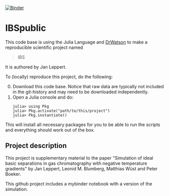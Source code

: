 [![Binder](https://mybinder.org/badge_logo.svg)](https://mybinder.org/v2/gh/JanLeppert/IBS/HEAD?filepath=%2Fnotebooks%2FTGGCibs.ipynb)

# IBSpublic

This code base is using the Julia Language and [DrWatson](https://juliadynamics.github.io/DrWatson.jl/stable/)
to make a reproducible scientific project named
> IBS

It is authored by Jan Leppert.

To (locally) reproduce this project, do the following:

0. Download this code base. Notice that raw data are typically not included in the
   git-history and may need to be downloaded independently.
1. Open a Julia console and do:
   ```
   julia> using Pkg
   julia> Pkg.activate("path/to/this/project")
   julia> Pkg.instantiate()
   ```

This will install all necessary packages for you to be able to run the scripts and
everything should work out of the box.

## Project description

This project is supplementary material to the paper "Simulation of ideal basic separations in gas chromatography with negative temperature gradients" by Jan Leppert, Leonid M. Blumberg, Matthias Wüst and Peter Boeker.

This github project includes a mybinder notebook with a version of the simulation.